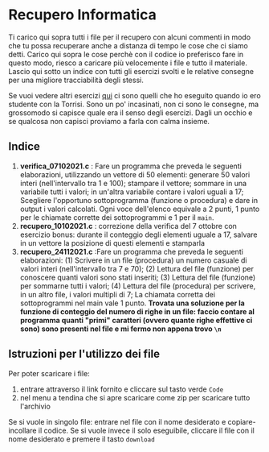 # Recupero Informatica

Ti carico qui sopra tutti i file per il recupero con alcuni commenti in modo che tu possa recuperare anche a distanza di tempo le cose che ci siamo detti. Carico qui sopra le cose perchè con il codice io preferisco fare in questo modo, riesco a caricare più velocemente i file e tutto il materiale. Lascio qui sotto un indice con tutti gli esercizi svolti e le relative consegne per una migliore tracciabilità degli stessi.

Se vuoi vedere altri esercizi [qui](https://github.com/GiorCocc/programmi-liceo) ci sono quelli che ho eseguito quando io ero studente con la Torrisi. Sono un po' incasinati, non ci sono le consegne, ma grossomodo si capisce quale era il senso degli esercizi. Dagli un occhio e se qualcosa non capisci proviamo a farla con calma insieme.

## Indice

1. **verifica_07102021.c** : Fare un programma che preveda le seguenti elaborazioni, utilizzando un vettore di 50 elementi: generare 50 valori interi (nell'intervallo tra 1 e 100); stampare il vettore; sommare in una variabile tutti i valori; in un'altra variabile contare i valori uguali a 17; Scegliere l'opportuno sottoprogramma (funzione o procedura) e dare in output i valori calcolati. Ogni voce dell'elenco equivale a 2 punti, 1 punto per le chiamate corrette dei sottoprogrammi e 1 per il `main`.
2. **recupero_10102021.c** : correzione della verifica del 7 ottobre con esercizio bonus: durante il conteggio degli elementi uguale a 17, salvare in un vettore la posizione di questi elementi e stamparla
3. **recupero_24112021.c** :Fare un programma che preveda le seguenti elaborazioni: (1) Scrivere in un file (procedura) un numero casuale di valori interi (nell'intervallo tra 7 e 70); (2) Lettura del file (funzione) per conoscere quanti valori sono stati inseriti; (3) Lettura del file (funzione) per sommarne tutti i valori; (4) Lettura del file (procedura) per scrivere, in un altro file, i valori multipli di 7; La chiamata corretta dei sottoprogrammi nel main vale 1 punto. **Trovata una soluzione per la funzione di conteggio del numero di righe in un file: faccio contare al programma quanti "primi" caratteri (ovvero quante righe effettive ci sono) sono presenti nel file e mi fermo non appena trovo `\n`**

## Istruzioni per l'utilizzo dei file

Per poter scaricare i file:

1. entrare attraverso il link fornito e cliccare sul tasto verde `Code`
2. nel menu a tendina che si apre scaricare come zip per scaricare tutto l'archivio

Se si vuole in singolo file: entrare nel file con il nome desiderato e copiare-incollare il codice. Se si vuole invece il solo eseguibile, cliccare il file con il nome desiderato e premere il tasto `download`
